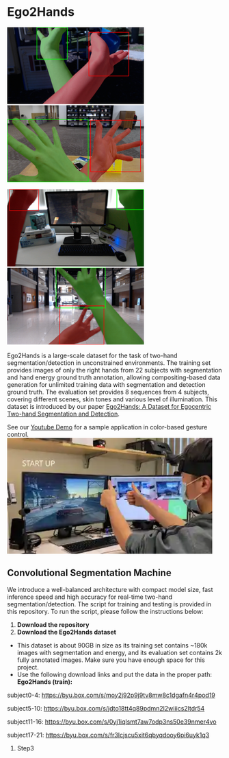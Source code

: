 # Ego2Hands

<img src="imgs/00198_gt_vis_seq2.png" width="320">    <img src="imgs/00198_gt_vis_seq4.png" width="320">

<img src="imgs/00198_gt_vis_seq5.png" width="320">    <img src="imgs/00198_gt_vis_seq7.png" width="320">

Ego2Hands is a large-scale dataset for the task of two-hand segmentation/detection in unconstrained environments. The training set provides images of only the right hands from 22 subjects with segmentation and hand energy ground truth annotation, allowing compositing-based data generation for unlimited training data with segmentation and detection ground truth. The evaluation set provides 8 sequences from 4 subjects, covering different scenes, skin tones and various level of illumination. This dataset is introduced by our paper [Ego2Hands: A Dataset for Egocentric Two-hand Segmentation and Detection](https://arxiv.org/abs/2011.07252). 

See our [Youtube Demo](https://www.youtube.com/watch?v=WjmPgnDXiMA&ab_channel=AlexLin) for a sample application in color-based gesture control.
<img src="imgs/demo.webp" width="480">

## Convolutional Segmentation Machine
We introduce a well-balanced architecture with compact model size, fast inference speed and high accuracy for real-time two-hand segmentation/detection. The script for training and testing is provided in this repository. To run the script, please follow the instructions below:

1. **Download the repository**
1. **Download the Ego2Hands dataset**
* This dataset is about 90GB in size as its training set contains ~180k images with segmentation and energy, and its evaluation set contains 2k fully annotated images. Make sure you have enough space for this project. 
* Use the following download links and put the data in the proper path:
**Ego2Hands (train):**

subject0-4: https://byu.box.com/s/moy2j92p9j9tv8mw8c1dgafn4r4pod19

subject5-10: https://byu.box.com/s/jdto18tt4q89pdmn2l2wiiics2ltdr54

subject11-16: https://byu.box.com/s/0yj1iqlsmt7aw7odp3ns50e39nmer4vo

subject17-21: https://byu.box.com/s/fr3lcjscu5xit6qbyqdooy6pi6uyk1q3

1. Step3


